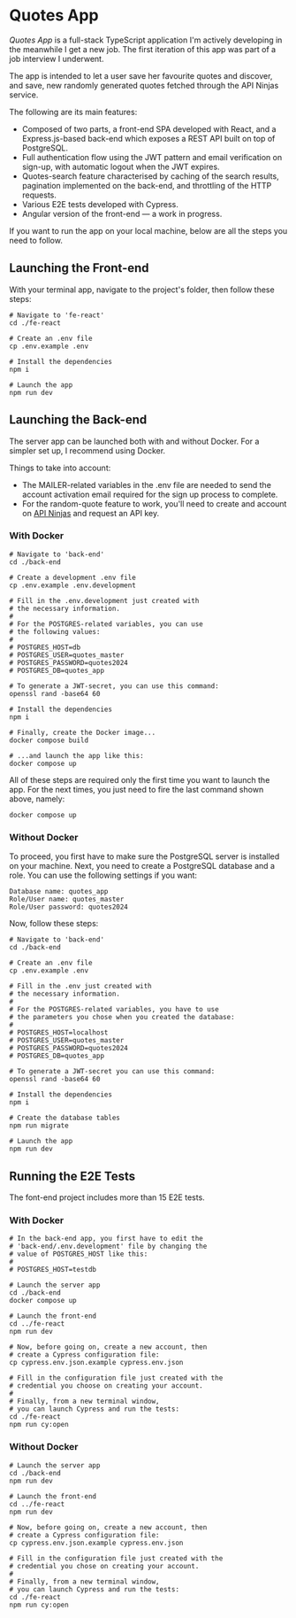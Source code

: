 # Quotes App

_Quotes App_ is a full-stack TypeScript application I'm actively developing in the meanwhile I get a new job. The first iteration of this app was part of a job interview I underwent.

The app is intended to let a user save her favourite quotes and discover, and save, new randomly generated quotes fetched through the API Ninjas service.

The following are its main features:

- Composed of two parts, a front-end SPA developed with React, and a Express.js-based back-end which exposes a REST API built on top of PostgreSQL.
- Full authentication flow using the JWT pattern and email verification on sign-up, with automatic logout when the JWT expires.
- Quotes-search feature characterised by caching of the search results, pagination implemented on the back-end, and throttling of the HTTP requests.
- Various E2E tests developed with Cypress.
- Angular version of the front-end — a work in progress.

If you want to run the app on your local machine, below are all the steps you need to follow.

## Launching the Front-end

With your terminal app, navigate to the project's folder, then follow these steps:

```
# Navigate to 'fe-react'
cd ./fe-react

# Create an .env file
cp .env.example .env

# Install the dependencies
npm i

# Launch the app
npm run dev
```

## Launching the Back-end

The server app can be launched both with and without Docker. For a simpler set up, I recommend using Docker.

Things to take into account:

- The MAILER-related variables in the .env file are needed to send the account activation email required for the sign up process to complete.
- For the random-quote feature to work, you'll need to create and account on [API Ninjas](https://api-ninjas.com/) and request an API key.

### With Docker

```
# Navigate to 'back-end'
cd ./back-end

# Create a development .env file
cp .env.example .env.development

# Fill in the .env.development just created with
# the necessary information.
#
# For the POSTGRES-related variables, you can use
# the following values:
#
# POSTGRES_HOST=db
# POSTGRES_USER=quotes_master
# POSTGRES_PASSWORD=quotes2024
# POSTGRES_DB=quotes_app

# To generate a JWT-secret, you can use this command:
openssl rand -base64 60

# Install the dependencies
npm i

# Finally, create the Docker image...
docker compose build

# ...and launch the app like this:
docker compose up
```

All of these steps are required only the first time you want to launch the app. For the next times, you just need to fire the last command shown above, namely:

```
docker compose up
```

### Without Docker

To proceed, you first have to make sure the PostgreSQL server is installed on your machine. Next, you need to create a PostgreSQL database and a role. You can use the following settings if you want:

```
Database name: quotes_app
Role/User name: quotes_master
Role/User password: quotes2024
```

Now, follow these steps:

```
# Navigate to 'back-end'
cd ./back-end

# Create an .env file
cp .env.example .env

# Fill in the .env just created with
# the necessary information.
#
# For the POSTGRES-related variables, you have to use
# the parameters you chose when you created the database:
#
# POSTGRES_HOST=localhost
# POSTGRES_USER=quotes_master
# POSTGRES_PASSWORD=quotes2024
# POSTGRES_DB=quotes_app

# To generate a JWT-secret you can use this command:
openssl rand -base64 60

# Install the dependencies
npm i

# Create the database tables
npm run migrate

# Launch the app
npm run dev
```

## Running the E2E Tests

The font-end project includes more than 15 E2E tests.

### With Docker

```
# In the back-end app, you first have to edit the
# 'back-end/.env.development' file by changing the
# value of POSTGRES_HOST like this:
#
# POSTGRES_HOST=testdb

# Launch the server app
cd ./back-end
docker compose up

# Launch the front-end
cd ../fe-react
npm run dev

# Now, before going on, create a new account, then
# create a Cypress configuration file:
cp cypress.env.json.example cypress.env.json

# Fill in the configuration file just created with the
# credential you choose on creating your account.
#
# Finally, from a new terminal window,
# you can launch Cypress and run the tests:
cd ./fe-react
npm run cy:open
```

### Without Docker

```
# Launch the server app
cd ./back-end
npm run dev

# Launch the front-end
cd ../fe-react
npm run dev

# Now, before going on, create a new account, then
# create a Cypress configuration file:
cp cypress.env.json.example cypress.env.json

# Fill in the configuration file just created with the
# credential you chose on creating your account.
#
# Finally, from a new terminal window,
# you can launch Cypress and run the tests:
cd ./fe-react
npm run cy:open
```

